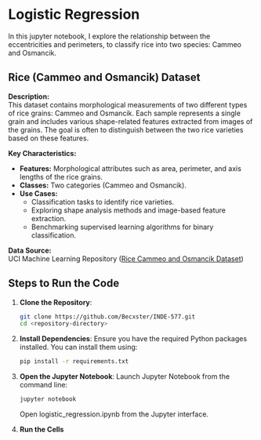 # Logistic Regression

In this jupyter notebook, I explore the relationship between the eccentricities and perimeters, to classify rice into two species: Cammeo and Osmancik. 

## Rice (Cammeo and Osmancik) Dataset

**Description:**  
This dataset contains morphological measurements of two different types of rice grains: Cammeo and Osmancik. Each sample represents a single grain and includes various shape-related features extracted from images of the grains. The goal is often to distinguish between the two rice varieties based on these features.

**Key Characteristics:**
- **Features:** Morphological attributes such as area, perimeter, and axis lengths of the rice grains.
- **Classes:** Two categories (Cammeo and Osmancik).
- **Use Cases:**  
  - Classification tasks to identify rice varieties.
  - Exploring shape analysis methods and image-based feature extraction.
  - Benchmarking supervised learning algorithms for binary classification.

**Data Source:**  
UCI Machine Learning Repository ([Rice Cammeo and Osmancik Dataset](https://archive.ics.uci.edu/dataset/545/rice+cammeo+and+osmancik))


## Steps to Run the Code
1. **Clone the Repository**:
    ```sh
    git clone https://github.com/Becxster/INDE-577.git
    cd <repository-directory>
    ```

2. **Install Dependencies**: Ensure you have the required Python packages installed. You can install them using:
    ```sh
    pip install -r requirements.txt
    ```

3. **Open the Jupyter Notebook**: Launch Jupyter Notebook from the command line:
    ```sh
    jupyter notebook
    ```
    Open logistic_regression.ipynb from the Jupyter interface.
4. **Run the Cells**

